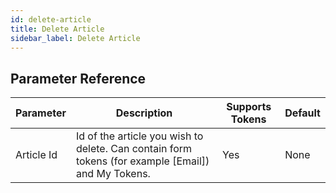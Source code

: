 ```yaml
---
id: delete-article
title: Delete Article
sidebar_label: Delete Article
---
```





## Parameter Reference
| Parameter | Description | Supports Tokens | Default |
| -- | -- | -- | -- |
| Article Id | Id of the article you wish to delete. Can contain form tokens (for example [Email]) and My Tokens. | Yes | None |
